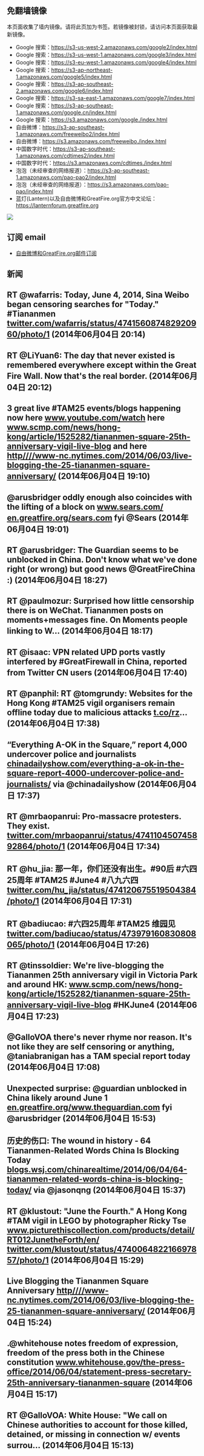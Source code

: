 ## 免翻墙镜像
本页面收集了墙内镜像。请将此页加为书签。若镜像被封锁，请访问本页面获取最新镜像。
* Google 搜索：https://s3-us-west-2.amazonaws.com/google2/index.html
* Google 搜索：https://s3-us-west-1.amazonaws.com/google3/index.html
* Google 搜索：https://s3-eu-west-1.amazonaws.com/google4/index.html
* Google 搜索：https://s3-ap-northeast-1.amazonaws.com/google5/index.html
* Google 搜索：https://s3-ap-southeast-2.amazonaws.com/google6/index.html
* Google 搜索：https://s3-sa-east-1.amazonaws.com/google7/index.html
* Google 搜索：https://s3-ap-southeast-1.amazonaws.com/google.cn/index.html
* Google 搜索：https://s3.amazonaws.com/google./index.html
* 自由微博：https://s3-ap-southeast-1.amazonaws.com/freeweibo2/index.html
* 自由微博：https://s3.amazonaws.com/freeweibo./index.html
* 中国数字时代：https://s3-ap-southeast-1.amazonaws.com/cdtimes2/index.html
* 中国数字时代：https://s3.amazonaws.com/cdtimes./index.html
* 泡泡（未经审查的网络报道）：https://s3-ap-southeast-1.amazonaws.com/pao-pao2/index.html
* 泡泡（未经审查的网络报道）：https://s3.amazonaws.com/pao-pao/index.html
* 蓝灯(Lantern)以及自由微博和GreatFire.org官方中文论坛：https://lanternforum.greatfire.org

<img src="https://raw.githubusercontent.com/greatfire/z/master/logos.gif" />

## 订阅 email
* <a href="https://greatfire.us7.list-manage.com/subscribe?u=854fca58782082e0cbdf204a0&id=c78949b93c">自由微博和GreatFire.org邮件订阅</a>
    
## 新闻
RT @wafarris: Today, June 4, 2014, Sina Weibo began censoring searches for "Today." #Tiananmen <a href="https://twitter.com/wafarris/status/474156087482920960/photo/1">twitter.com/wafarris/status/474156087482920960/photo/1</a> (2014年06月04日 20:14)
 ---
RT @LiYuan6: The day that never existed is remembered everywhere except within the Great Fire Wall. Now that's the real border. (2014年06月04日 20:12)
 ---
3 great live #TAM25 events/blogs happening now here <a href="https://www.youtube.com/watch?v=tmD_UBGKeYE&mod=e2tw">www.youtube.com/watch</a> here <a href="http://www.scmp.com/news/hong-kong/article/1525282/tiananmen-square-25th-anniversary-vigil-live-blog">www.scmp.com/news/hong-kong/article/1525282/tiananmen-square-25th-anniversary-vigil-live-blog</a> and here <a href="HTTP://http:////www-nc.nytimes.com/2014/06/03/live-blogging-the-25-tiananmen-square-anniversary/?=_php=true&_type=blogs&_php=true&_type=blogs&_php=true&_type=blogs&_php=true&_type=blogs&_php=true&_type=blogs&_php=true&_type=blogs&_php=true&_type=blogs&_r=6&utm_content=buffer9a6e0&utm_medium=social&utm_source=twitter.com&utm_campaign=buffer&">http////www-nc.nytimes.com/2014/06/03/live-blogging-the-25-tiananmen-square-anniversary/</a> (2014年06月04日 19:10)
 ---
@arusbridger oddly enough also coincides with the lifting of a block on <a href="http://www.sears.com/">www.sears.com/</a> <a href="https://en.greatfire.org/sears.com">en.greatfire.org/sears.com</a> fyi @Sears (2014年06月04日 19:01)
 ---
RT @arusbridger: The Guardian seems to be unblocked in China. Don't know what we've done right (or wrong) but good news @GreatFireChina :) (2014年06月04日 18:27)
 ---
RT @paulmozur: Surprised how little censorship there is on WeChat. Tiananmen posts on moments+messages fine. On Moments people linking to W… (2014年06月04日 18:17)
 ---
RT @isaac: VPN related UPD ports vastly interfered by #GreatFirewall in China, reported from Twitter CN users (2014年06月04日 17:40)
 ---
RT @panphil: RT @tomgrundy: Websites for the Hong Kong #TAM25 vigil organisers remain offline today due to malicious attacks <a href="http://t.co/rz">t.co/rz</a>… (2014年06月04日 17:38)
 ---
“Everything A-OK in the Square,” report 4,000 undercover police and journalists <a href="http://chinadailyshow.com/everything-a-ok-in-the-square-report-4000-undercover-police-and-journalists/">chinadailyshow.com/everything-a-ok-in-the-square-report-4000-undercover-police-and-journalists/</a> via @chinadailyshow (2014年06月04日 17:37)
 ---
RT @mrbaopanrui: Pro-massacre protesters. They exist. <a href="https://twitter.com/mrbaopanrui/status/474110450745892864/photo/1">twitter.com/mrbaopanrui/status/474110450745892864/photo/1</a> (2014年06月04日 17:34)
 ---
RT @hu_jia: 那一年，你们还没有出生。#90后 #六四25周年 #TAM25 #June4 #八九六四 <a href="https://twitter.com/hu_jia/status/474120675519504384/photo/1">twitter.com/hu_jia/status/474120675519504384/photo/1</a> (2014年06月04日 17:31)
 ---
RT @badiucao: #六四25周年 #TAM25 维园见 <a href="https://twitter.com/badiucao/status/473979160830808065/photo/1">twitter.com/badiucao/status/473979160830808065/photo/1</a> (2014年06月04日 17:26)
 ---
RT @tinssoldier: We're live-blogging the Tiananmen 25th anniversary vigil in Victoria Park and around HK: <a href="http://www.scmp.com/news/hong-kong/article/1525282/tiananmen-square-25th-anniversary-vigil-live-blog">www.scmp.com/news/hong-kong/article/1525282/tiananmen-square-25th-anniversary-vigil-live-blog</a> #HKJune4 (2014年06月04日 17:23)
 ---
@GalloVOA there's never rhyme nor reason. It's not like they are self censoring or anything, @taniabranigan has a TAM special report today (2014年06月04日 17:08)
 ---
Unexpected surprise: @guardian unblocked in China likely around June 1 <a href="https://en.greatfire.org/www.theguardian.com">en.greatfire.org/www.theguardian.com</a> fyi @arusbridger (2014年06月04日 15:53)
 ---
历史的伤口: The wound in history - 64 Tiananmen-Related Words China Is Blocking Today <a href="http://blogs.wsj.com/chinarealtime/2014/06/04/64-tiananmen-related-words-china-is-blocking-today/">blogs.wsj.com/chinarealtime/2014/06/04/64-tiananmen-related-words-china-is-blocking-today/</a> via @jasonqng (2014年06月04日 15:37)
 ---
RT @klustout: "June the Fourth." A Hong Kong #TAM vigil in LEGO by photographer Ricky Tse <a href="http://www.picturethiscollection.com/products/detail/RT012JunetheForth/en/">www.picturethiscollection.com/products/detail/RT012JunetheForth/en/</a> <a href="https://twitter.com/klustout/status/474006482216697857/photo/1">twitter.com/klustout/status/474006482216697857/photo/1</a> (2014年06月04日 15:29)
 ---
Live Blogging the Tiananmen Square Anniversary <a href="HTTP://http:////www-nc.nytimes.com/2014/06/03/live-blogging-the-25-tiananmen-square-anniversary/?=_php=true&_type=blogs&_php=true&_type=blogs&_php=true&_type=blogs&_php=true&_type=blogs&_php=true&_type=blogs&_php=true&_type=blogs&_php=true&_type=blogs&smid=tw-share&_r=6&">http////www-nc.nytimes.com/2014/06/03/live-blogging-the-25-tiananmen-square-anniversary/</a> (2014年06月04日 15:24)
 ---
.@whitehouse notes freedom of expression, freedom of the press both in the Chinese constitution <a href="http://www.whitehouse.gov/the-press-office/2014/06/04/statement-press-secretary-25th-anniversary-tiananmen-square">www.whitehouse.gov/the-press-office/2014/06/04/statement-press-secretary-25th-anniversary-tiananmen-square</a> (2014年06月04日 15:17)
 ---
RT @GalloVOA: White House: "We call on Chinese authorities to account for those killed, detained, or missing in connection w/ events surrou… (2014年06月04日 15:13)
 ---
